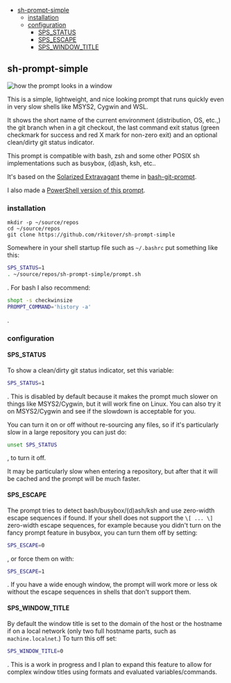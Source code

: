 <!-- START doctoc generated TOC please keep comment here to allow auto update -->
<!-- DON'T EDIT THIS SECTION, INSTEAD RE-RUN doctoc TO UPDATE -->

- [sh-prompt-simple](#sh-prompt-simple)
  - [installation](#installation)
  - [configuration](#configuration)
    - [SPS_STATUS](#sps_status)
    - [SPS_ESCAPE](#sps_escape)
    - [SPS_WINDOW_TITLE](#sps_window_title)

<!-- END doctoc generated TOC please keep comment here to allow auto update -->

## sh-prompt-simple

![how the prompt looks in a
window](/screenshots/sh-prompt-simple-demo.png?raw=true)

This is a simple, lightweight, and nice looking prompt that runs quickly
even in very slow shells like MSYS2, Cygwin and WSL.

It shows the short name of the current environment (distribution, OS, etc.,) the
git branch when in a git checkout, the last command exit status (green checkmark
for success and red X mark for non-zero exit) and an optional clean/dirty git
status indicator.

This prompt is compatible with bash, zsh and some other POSIX sh
implementations such as busybox, (d)ash, ksh, etc..

It's based on the [Solarized
Extravagant](https://github.com/magicmonty/bash-git-prompt/blob/master/themes/Solarized_Extravagant.bgptheme)
theme in [bash-git-prompt](https://github.com/magicmonty/bash-git-prompt).

I also made a [PowerShell version of this
prompt](https://gist.github.com/rkitover/61b85690896e29b42897b99c2486477c).

### installation

```shell
mkdir -p ~/source/repos
cd ~/source/repos
git clone https://github.com/rkitover/sh-prompt-simple
```

Somewhere in your shell startup file such as `~/.bashrc` put something like this:

```bash
SPS_STATUS=1
. ~/source/repos/sh-prompt-simple/prompt.sh
```
. For bash I also recommend:

```bash
shopt -s checkwinsize
PROMPT_COMMAND='history -a'
```
.

### configuration

#### SPS_STATUS

To show a clean/dirty git status indicator, set this variable:

```bash
SPS_STATUS=1
```
. This is disabled by default because it makes the prompt much slower on things
like MSYS2/Cygwin, but it will work fine on Linux. You can also try it on
MSYS2/Cygwin and see if the slowdown is acceptable for you.

You can turn it on or off without re-sourcing any files, so if it's
particularly slow in a large repository you can just do:

```bash
unset SPS_STATUS
```

, to turn it off.

It may be particularly slow when entering a repository, but after that it will
be cached and the prompt will be much faster.

#### SPS_ESCAPE

The prompt tries to detect bash/busybox/(d)ash/ksh and use zero-width escape
sequences if found. If your shell does not support the `\[ ... \]` zero-width
escape sequences, for example because you didn't turn on the fancy prompt
feature in busybox, you can turn them off by setting:

```bash
SPS_ESCAPE=0
```
, or force them on with:

```bash
SPS_ESCAPE=1
```
. If you have a wide enough window, the prompt will work more or less ok without
the escape sequences in shells that don't support them.

#### SPS_WINDOW_TITLE

By default the window title is set to the domain of the host or the hostname if
on a local network (only two full hostname parts, such as `machine.localnet`.)
To turn this off set:

```bash
SPS_WINDOW_TITLE=0
```
. This is a work in progress and I plan to expand this feature to allow for
complex window titles using formats and evaluated variables/commands.

